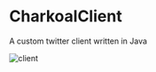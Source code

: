 # CharkoalClient
A custom twitter client written in Java

![client](https://cdn.upload.systems/uploads/XOZsvplV.png)
